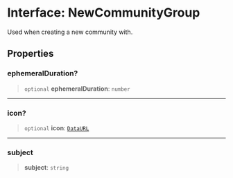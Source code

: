 # Interface: NewCommunityGroup

Used when creating a new community with.

## Properties

### ephemeralDuration?

> `optional` **ephemeralDuration**: `number`

***

### icon?

> `optional` **icon**: [`DataURL`](/reference/api/model/aliases/type-aliases/DataURL.md)

***

### subject

> **subject**: `string`
